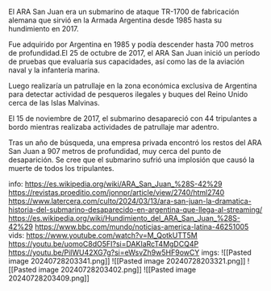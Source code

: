 El ARA San Juan era un submarino de ataque TR-1700 de fabricación alemana que sirvió en la Armada Argentina desde 1985 hasta su hundimiento en 2017. 

Fue adquirido por Argentina en 1985 y podía descender hasta 700 metros de profundidad.El 25 de octubre de 2017, el ARA San Juan inició un período de pruebas que evaluaría sus capacidades, así como las de la aviación naval y la infantería marina. 

Luego realizaría un patrullaje en la zona económica exclusiva de Argentina para detectar actividad de pesqueros ilegales y buques del Reino Unido cerca de las Islas Malvinas.

El 15 de noviembre de 2017, el submarino desapareció con 44 tripulantes a bordo mientras realizaba actividades de patrullaje mar adentro. 

Tras un año de búsqueda, una empresa privada encontró los restos del ARA San Juan a 907 metros de profundidad, muy cerca del punto de desaparición. Se cree que el submarino sufrió una implosión que causó la muerte de todos los tripulantes.

info:
https://es.wikipedia.org/wiki/ARA_San_Juan_%28S-42%29
https://revistas.proeditio.com/jonnpr/article/view/2740/html2740
https://www.latercera.com/culto/2024/03/13/ara-san-juan-la-dramatica-historia-del-submarino-desaparecido-en-argentina-que-llega-al-streaming/
https://es.wikipedia.org/wiki/Hundimiento_del_ARA_San_Juan_%28S-42%29
https://www.bbc.com/mundo/noticias-america-latina-46251005
vids:
https://www.youtube.com/watch?v=M_QotkUTT5M
https://youtu.be/uomoC8dO5FI?si=DAKIaRcT4MgDCQ4P
https://youtu.be/PilWU42XG7g?si=eWsvZh9w5HF9owCY
imgs:
![[Pasted image 20240728203341.png]]
![[Pasted image 20240728203321.png]]
![[Pasted image 20240728203402.png]]
![[Pasted image 20240728203409.png]]